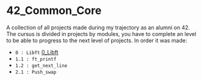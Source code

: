 # 42_Common_Core
A collection of all projects made during my trajectory as an alumni on 42.
The cursus is divided in projects by modules, you have to complete an level to be able to progress to the next level of projects.
In order it was made:

- `0 : Libft` [0_Libft](0_Libft)
- `1.1 : ft_printf`
- `1.2 : get_next_line`
- `2.1 : Push_swap`
